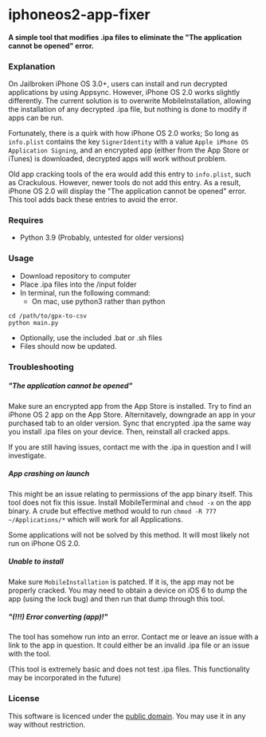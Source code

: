 # iphoneos2-app-fixer
#### A simple tool that modifies .ipa files to eliminate the "The application cannot be opened" error. 

### Explanation 
On Jailbroken iPhone OS 3.0+, users can install and run decrypted applications by using Appsync. 
However, iPhone OS 2.0 works slightly differently. The current solution is to overwrite MobileInstallation, allowing the installation 
of any decrypted .ipa file, but nothing is done to modify if apps can be run.

Fortunately, there is a quirk with how iPhone OS 2.0 works; So long as `info.plist` contains the key 
`SignerIdentity` with a value `Apple iPhone OS Application Signing`, and an encrypted app (either from the App Store or iTunes) 
is downloaded, decrypted apps will work without problem.

Old app cracking tools of the era would add this entry to `info.plist`, such as Crackulous. However, newer tools do not add this entry.
As a result, iPhone OS 2.0 will display the "The application cannot be opened" error. This tool adds back these entries to avoid the error.

### Requires
- Python 3.9 (Probably, untested for older versions)

### Usage
- Download repository to computer
- Place .ipa files into the /input folder
- In terminal, run the following command: 
  - On mac, use python3 rather than python
```
cd /path/to/gpx-to-csv
python main.py
```
- Optionally, use the included .bat or .sh files
- Files should now be updated.

### Troubleshooting

##### "The application cannot be opened" 
Make sure an encrypted app from the App Store is installed. Try to find an iPhone OS 2 app on the App Store. Alternitavely, downgrade an app
in your purchased tab to an older version. Sync that encrypted .ipa the same way you install .ipa files on your device. Then, reinstall all cracked apps.

If you are still having issues, contact me with the .ipa in question and I will investigate.

##### App crashing on launch
This might be an issue relating to permissions of the app binary itself. This tool does not fix this issue. 
Install MobileTerminal and `chmod -x` on the app binary.
A crude but effective method would to run `chmod -R 777 ~/Applications/*` which will work for all Applications.

Some applications will not be solved by this method. It will most likely not run on iPhone OS 2.0.

##### Unable to install
Make sure `MobileInstallation` is patched. If it is, the app may not be properly cracked. You may need to obtain a device on iOS 6 to dump the app (using the lock bug)
and then run that dump through this tool.

##### "(!!!) Error converting (app)!"
The tool has somehow run into an error. Contact me or leave an issue with a link to the app in question. It could either be an invalid .ipa file or an issue with the tool.

(This tool is extremely basic and does not test .ipa files. This functionality may be incorporated in the future)
### License
This software is licenced under the [public domain](https://github.com/minif/iphoneos2-app-fixer/blob/master/LICENSE). 
You may use it in any way without restriction. 

